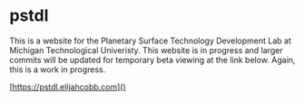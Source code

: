 # pstdl
This is a website for the Planetary Surface Technology Development Lab at Michigan Technological Univeristy. This
website is in progress and larger commits will be updated for temporary beta viewing at the link below. Again, this is a
work in progress.

[https://pstdl.elijahcobb.com]()